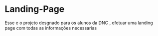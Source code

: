 # Landing-Page
Esse e o projeto desgnado para os alunos da DNC , efetuar uma landing page com todas as informações necessarias
